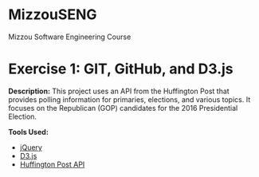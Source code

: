# MizzouSENG
Mizzou Software Engineering Course
# Exercise 1: GIT, GitHub, and D3.js

**Description:**
This project uses an API from the Huffington Post that provides polling information for
primaries, elections, and various topics. It focuses on the Republican (GOP) candidates for the
2016 Presidential Election.

**Tools Used:**
* [jQuery](https://jquery.com/)
* [D3.js](http://d3js.org)
* [Huffington Post API](http://elections.huffingtonpost.com/pollster/api)
